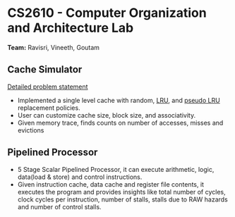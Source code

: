 # CS2610 - Computer Organization and Architecture Lab
**Team:** Ravisri, Vineeth, Goutam

## Cache Simulator

[Detailed problem statement](https://github.com/Vineeth-Kada/Computer-Organization-and-Architecture/blob/main/Cache%20Simulator/Problem%20Statement.pdf)
* Implemented a single level cache with random, [LRU](https://en.wikipedia.org/wiki/Cache_replacement_policies#Least_recently_used_(LRU)), and [pseudo LRU](https://en.wikipedia.org/wiki/Cache_replacement_policies#Pseudo-LRU_(PLRU)) replacement policies.
* User can customize cache size, block size, and associativity.
* Given memory trace, finds counts on number of accesses, misses and evictions

## Pipelined Processor
* 5 Stage Scalar Pipelined Processor, it can execute arithmetic, logic, data(load & store) and control instructions.
* Given instruction cache, data cache and register file contents, it executes the program and provides insights like total number of cycles, clock cycles per instruction, number of stalls, stalls due to RAW hazards and number of control stalls.
